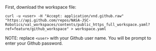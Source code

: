 First, download the workspace file:

    curl -u <user> -H "Accept: application/vnd.github.raw" "https://api.github.com/repos/NASA-JSC-Robotics/val_workspaces/contents/public_https_full_workspace.yaml?ref=feature/github_workspace" > workspace.yaml

NOTE: replace `<user>` with your Github user name.  You will be prompt to enter your Github password.